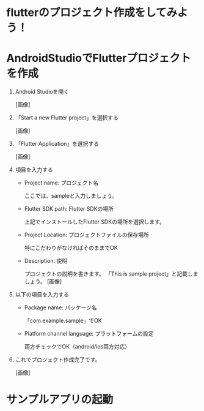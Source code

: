 # flutterのプロジェクト作成をしてみよう！


# AndroidStudioでFlutterプロジェクトを作成

1. Android Studioを開く

    [画像]

1. 「Start a new Flutter project」を選択する

    [画像]

1. 「Flutter Application」を選択する

    [画像]
    
 1. 項目を入力する

    - Project name: プロジェクト名

        ここでは、sampleと入力しましょう。
    - Flutter SDK path: Flutter SDKの場所

        上記でインストールしたFlutter SDKの場所を選択します。

    - Project Location: プロジェクトファイルの保存場所

        特にこだわりがなければそのままでOK

    - Description: 説明

        プロジェクトの説明を書きます。
        「This is sample project」と記載しましょう。
    [画像]

1. 以下の項目を入力する
    - Package name: パッケージ名

        「com.example.sample」でOK
    - Platform channel language: プラットフォームの設定

       両方チェックでOK（android/ios両方対応）

1. これでプロジェクト作成完了です。

    [画像]



# サンプルアプリの起動











